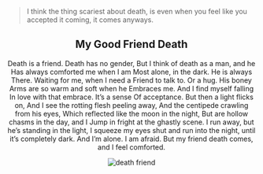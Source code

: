 > I think the thing scariest about death, is even when you feel like you accepted it coming, it comes anyways.

<div align="center">

## My Good Friend Death

Death is a friend. Death has no gender,
But I think of death as a man, and he
Has always comforted me when I am
Most alone, in the dark. He is always
There. Waiting for me, when I need a
Friend to talk to. Or a hug. His boney
Arms are so warm and soft when he 
Embraces me. And I find myself falling
In love with that embrace. It’s a sense
Of acceptance. But then a light flicks on,
And I see the rotting flesh peeling away,
And the centipede crawling from his eyes,
Which reflected like the moon in the night,
But are hollow chasms in the day, and I
Jump in fright at the ghastly scene. 
I run away, but he’s standing in the light,
I squeeze my eyes shut and run into the night, 
until it’s completely dark.
And I’m alone. I am afraid. 
But my friend death comes, and I feel 
comforted. 

![death friend](/writing/images/friend_death.png)